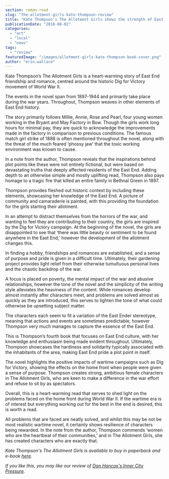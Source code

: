 ```yaml
---
section: roman-road
slug: "the-allotment-girls-kate-thompson-review"
title: "Kate Thompson's The Allotment Girls shows the strength of East End women"
publicationDate: "2018-08-02"
categories: 
  - "art"
  - "local"
  - "news"
tags: 
  - "review"
featuredImage: "/images/allotment-girls-kate-thompson-book-cover.png"
author: "erin.wallace"
---
```


Kate Thompson’s The Allotment Girls is a heart-warming story of East End friendship and romance, centred around the historic Dig for Victory movement of World War II.

The events in the novel span from 1897-1944 and primarily take place during the war years. Throughout, Thompson weaves in other elements of East End history.

The story primarily follows Millie, Annie, Rose and Pearl, four young women working in the Bryant and May Factory in Bow. Though the girls work long hours for minimal pay, they are quick to acknowledge the improvements made in the factory in comparison to previous conditions. The famous match girl strike of 1888 is often mentioned throughout the novel, along with the threat of the much feared ‘phossy jaw’ that the toxic working environment was known to cause.

In a note from the author, Thompson reveals that the inspirations behind plot points like these were not entirely fictional, but were based on devastating truths that deeply affected residents of the East End. Adding depth to an otherwise simple and mostly uplifting read, Thompson also pays homage to a tragic fire that killed an entire family in Bethnal Green in 1897.

Thompson provides fleshed out historic context by including these elements, showcasing her knowledge of the East End. A picture of community and camaraderie is painted, with this providing the foundation for the girls starting their allotment.

In an attempt to distract themselves from the horrors of the war, and wanting to feel they are contributing to their country, the girls are inspired by the Dig for Victory campaign. At the beginning of the novel, the girls are disappointed to see that ‘there was little beauty or sentiment to be found anywhere in the East End,’ however the development of the allotment changes this.

In finding a hobby, friendships and romances are established, and a sense of purpose and pride is given in a difficult time. Ultimately, their gardening project provides light relief from their otherwise tumultuous personal lives and the chaotic backdrop of the war.

A focus is placed on poverty, the mental impact of the war and abusive relationships, however the tone of the novel and the simplicity of the writing style alleviates the heaviness of the content. While romances develop almost instantly after characters meet, and problems are solved almost as quickly as they are introduced, this serves to lighten the tone of what could otherwise be upsetting subject matter.

The characters each seem to fit a variation of the East Ender stereotype, meaning that actions and events are sometimes predictable, however Thompson very much manages to capture the essence of the East End.

This is Thompson’s fourth book that focuses on East End culture, with her knowledge and enthusiasm being made evident throughout. Ultimately, Thompson showcases the hardiness and solidarity typically associated with the inhabitants of the area, making East End pride a plot point in itself.

The novel highlights the positive impacts of wartime campaigns such as Dig for Victory, showing the effects on the home front when people were given a sense of purpose. Thompson creates strong, ambitious female characters in The Allotment Girls, who are keen to make a difference in the war effort and refuse to sit by as spectators.

Overall, this is a heart-warming read that serves to shed light on the problems faced on the home front during World War II. If the wartime era is of interest but everything working out for the best in the end is desired, this is worth a read.

All problems that are faced are neatly solved, and whilst this may be not be most realistic wartime novel, it certainly shows resilience of characters being rewarded. In the note from the author, Thompson commends ‘women who are the heartbeat of their communities,’ and in The Allotment Girls, she has created characters who are exactly that.

_Kate Thompson's The Allotment Girls is available to buy in paperback and e-book [here](https://www.panmacmillan.com/authors/kate-thompson/the-allotment-girls)._ 

_If you like this, you may like our review of [Dan Hancox's Inner City Pressure](https://romanroadlondon.com/inner-city-pressure-dan-hancox-book-review/)._ 


